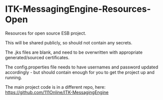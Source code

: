 # ITK-MessagingEngine-Resources-Open

Resources for open source ESB project. 

This will be shared publicly, so should not contain any secrets.

The .jks files are blank, and need to be overwritten with appropriate generated/sourced certificates.

The config.properties file needs to have usernames and password updated accordingly - but should contain enough for you to get the project up and running.


The main project code is in a different repo, here: https://github.com/111Online/ITK-MessagingEngine